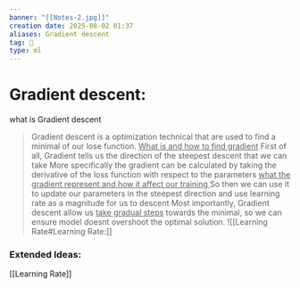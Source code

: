 ```yaml
---
banner: "[[Notes-2.jpg]]"
creation date: 2025-08-02 01:37
aliases: Gradient descent
tag: 🧠
type: ml
---
```

# Gradient descent:
what is Gradient descent
> Gradient descent is a optimization technical that are used to find a minimal of our lose function. 
<u>What is and how to find gradient</u>
> First of all, Gradient tells us the direction of the steepest descent that we can take
> More specifically the gradient can be calculated by taking the derivative of the loss function with respect to the parameters 
<u>what the gradient represent and how it affect our training </u>
> So then we can use it to update our parameters in the steepest direction and
> use learning rate as a magnitude for us to descent
> Most importantly, Gradient descent allow us <u>take gradual steps</u> towards the minimal, so we can ensure model doesnt overshoot the optimal solution.
> ![[Learning Rate#Learning Rate:]]



### Extended Ideas:
[[Learning Rate]]

